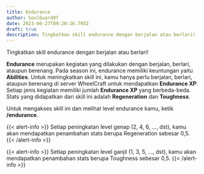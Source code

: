 ```yaml
---
title: Endurance
author: SoulGuard07
date: 2023-06-27T09:20:16.795Z
draft: true
description: Tingkatkan skill endurance dengan berjalan atau berlari!
---
```

Tingkatkan skill endurance dengan berjalan atau berlari!

**Endurance** merupakan kegiatan yang dilakukan dengan berjalan, berlari, ataupun berenang. Pada season ini, endurance memiliki keuntungan yaitu **Abilities**. Untuk meningkatkan skill ini, kamu hanya perlu berjalan, berlari, ataupun berenang di server WheelCraft untuk mendapatkan **Endurance XP**. Setiap jenis kegiatan memiliki jumlah **Endurance XP** yang berbeda-beda. Stats yang didapatkan dari skill ini adalah **Regeneration** dan **Toughness**.

Untuk mengakses skill ini dan melihat level endurance kamu, ketik **/endurance**.

{{< alert-info >}} Setiap peningkatan level genap (2, 4, 6, ..., dst), kamu akan mendapatkan penambahan stats berupa Regeneration sebesar 0,5. {{< /alert-info >}}

{{< alert-info >}} Setiap peningkatan level ganjil (1, 3, 5, ..., dst), kamu akan mendapatkan penambahan stats berupa Toughness sebesar 0,5. {{< /alert-info >}}